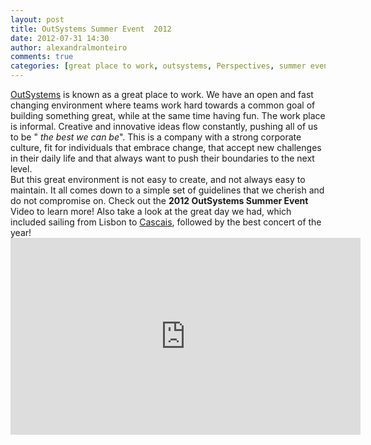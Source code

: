 ```yaml
---
layout: post
title: OutSystems Summer Event  2012
date: 2012-07-31 14:30
author: alexandralmonteiro
comments: true
categories: [great place to work, outsystems, Perspectives, summer event]
---
```

<div><a href="http://www.outsystems.com/">OutSystems</a> is known as a great place to work. We have an open and fast changing environment where teams work hard towards a common goal of building something great, while at the same time having fun. The work place is informal. Creative and innovative ideas flow constantly, pushing all of us to be "
<i>the best we can be</i>". This is a company with a strong corporate culture, fit for individuals that embrace change, that accept new challenges in their daily life and that always want to push their boundaries to the next level.</div>
<!--more-->
<div style="padding-bottom: 20px;">But this great environment is not easy to create, and not always easy to maintain. It all comes down to a simple set of guidelines that we cherish and do not compromise on. Check out the
<b>2012 OutSystems Summer Event</b> Video to learn more! Also take a look at the great day we had, which included sailing from Lisbon to
<a href="http://mymarinacascais.com/">Cascais</a>, followed by the best concert of the year!
<div align="center"><iframe src="https://www.youtube.com/embed/ThjWGPEtu7w?rel=0" width="560" height="315" frameborder="0" allowfullscreen="allowfullscreen"></iframe></div>
</div>
